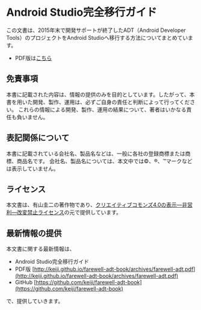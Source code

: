 # Android Studio完全移行ガイド
この文書は、2015年末で開発サポートが終了したADT（Android Developer Tools）のプロジェクトをAndroid Studioへ移行する方法についてまとめています。

 * PDF版は[こちら](http://keiji.github.io/farewell-adt-book/archives/farewell-adt.pdf)

## 免責事項
本書に記載された内容は、情報の提供のみを目的としています。したがって、本書を用いた開発、製作、運用は、必ずご自身の責任と判断によって行ってください。
これらの情報による開発、製作、運用の結果について、著者はいかなる責任も負いません。

## 表記関係について
本書に記載されている会社名、製品名などは、一般に各社の登録商標または商標、商品名です。
会社名、製品名については、本文中では©、®、™マークなどは表示していません。

## ライセンス
本文書は、有山圭二の著作物であり、[クリエイティブコモンズ4.0の表示—非営利—改変禁止ライセンス]の元で提供しています。

[クリエイティブコモンズ4.0の表示—非営利—改変禁止ライセンス]: [http://creativecommons.org/licenses/by-nd/4.0/deed.ja](http://creativecommons.org/licenses/by-nc-nd/4.0/deed.ja)

## 最新情報の提供
本文書に関する最新情報は、

* Android Studio完全移行ガイド
 * PDF版 [http://keiji.github.io/farewell-adt-book/archives/farewell-adt.pdf](http://keiji.github.io/farewell-adt-book/archives/farewell-adt.pdf)
* GitHub [https://github.com/keiji/farewell-adt-book](https://github.com/keiji/farewell-adt-book)

で、提供していきます。
